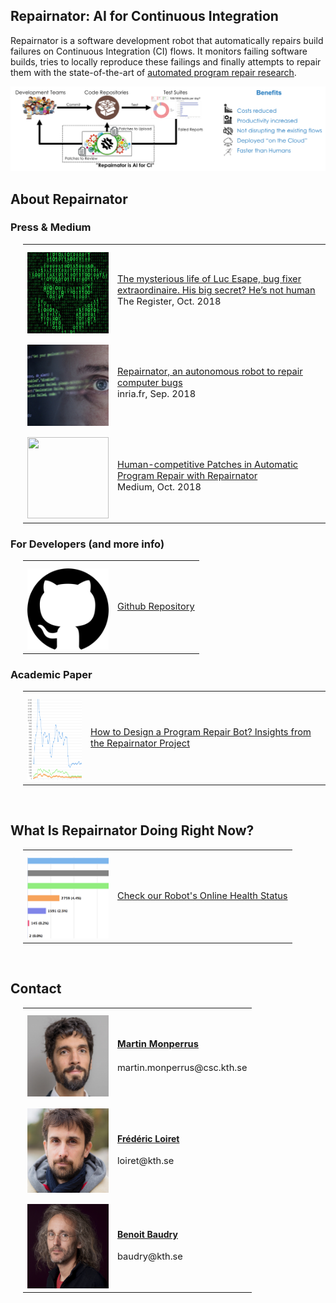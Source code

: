## Repairnator: AI for Continuous Integration

Repairnator is a software development robot that automatically repairs build failures on Continuous Integration (CI) flows. It monitors failing software builds, tries to locally reproduce these failings and finally attempts to repair them with the state-of-the-art of <a href="https://softwarediversity.eu/">automated program repair research</a>.
<div style="width:100%; text-align:center"> 
<img src="images/Repairnator_AI_for_CI.png" />
</div>

## About Repairnator

### Press & Medium

<div style="margin-left: 20px;">
<table border="0" summary="" cellpadding="10" cellspacing="10" >
<tr>
<td>
<div style="height:10px;font-size:10px;">&nbsp;</div>
<div style="width:100%; text-align:center"> 
<img src="images/Luc_Esape.png" height="130" width="130"/>
</div>
</td>
<td>
<p>
<span style="font-size:11pt;">
<a href="https://www.theregister.co.uk/2018/10/17/luc_esape_bug_fixer/">The mysterious life of Luc Esape, bug fixer extraordinaire. His big secret? He’s not human</a>
<br>
The Register, Oct. 2018</a>
</span>
</p>
</td>
</tr>

<tr>
<td>
<div style="height:10px;font-size:10px;">&nbsp;</div>
<div style="width:100%; text-align:center"> 
<img src="images/Code_image.png" height="130" width="130"/>
</div>
</td>
<td>
<p>
<span style="font-size:11pt;">
<a href="https://www.inria.fr/en/centre/lille/news/repairnator-an-autonomous-robot-to-repair-computer-bugs">Repairnator, an autonomous robot to repair computer bugs</a>
<br>
inria.fr, Sep. 2018
</span>
</p>
</td>
</tr>

<tr>
<td>
<div style="height:10px;font-size:10px;">&nbsp;</div>
<div style="width:100%; text-align:center"> 
<img src="images/Medium.png" height="130" width="130"/>
</div>
</td>
<td>
<p>
<span style="font-size:11pt;">
<a href="https://medium.com/@martin.monperrus/human-competitive-patches-in-automatic-program-repair-with-repairnator-359042e00f6a">Human-competitive Patches in Automatic Program Repair with Repairnator</a>
<br>
Medium, Oct. 2018
</span>
</p>
</td>
</tr>

</table>
</div>

### For Developers (and more info)

<div style="margin-left: 20px;">
<table border="0" summary="" cellpadding="10" cellspacing="10" >
<tr>
<td>
<div style="height:10px;font-size:10px;">&nbsp;</div>
<div style="width:100%; text-align:center"> 
<img src="images/Github_logo.png" height="130" width="130"/>
</div>
</td>
<td>
<p>
<span style="font-size:11pt;">
<a href="https://github.com/Spirals-Team/repairnator/">Github Repository</a>
</span>
</p>
</td>
</tr>

</table>
</div>

### Academic Paper

<div style="margin-left: 20px;">
<table border="0" summary="" cellpadding="10" cellspacing="10" >
<tr>
<td>
<div style="height:10px;font-size:10px;">&nbsp;</div>
<div style="width:100%; text-align:center"> 
<img src="images/Academic_picture.png" height="130" width="130"/>
</div>
</td>
<td>
<p>
<span style="font-size:11pt;">
<a href="https://hal.inria.fr/hal-01691496/document">How to Design a Program Repair Bot?
Insights from the Repairnator Project</a>
</span>
</p>
</td>
</tr>

</table>
</div>

<br>

## What Is Repairnator Doing Right Now?

<div style="margin-left: 20px;">
<table border="0" summary="" cellpadding="10" cellspacing="10" >
<tr>
<td>
<div style="height:10px;font-size:10px;">&nbsp;</div>
<div style="width:100%; text-align:center"> 
<img src="images/What_is_it_doing.png" height="130" width="130"/>
</div>
</td>
<td>
<p>
<span style="font-size:11pt;">
<a href="http://repairnator.proj.kth.se">Check our Robot's Online Health Status</a>
</span>
</p>
</td>
</tr>

</table>
</div>

<br>

## Contact

<div style="margin-left: 20px;">
<table summary="" cellpadding="10" cellspacing="10">
<tr>
<td>
<div style="height:10px;font-size:10px;">&nbsp;</div>
<div style="width:100%; text-align:center"> 
<img src="images/Martin_picture.png" height="130" width="130"/>
</div>
</td>
<td>
<span style="font-size:11pt;">
<a href="https://www.monperrus.net/martin/"><h4>Martin Monperrus</h4></a>
</span>
<p>
<span style="font-size:11pt;">martin.monperrus@csc.kth.se</span>
</p>
</td>
</tr>

<tr>
<td>
<div style="height:10px;font-size:10px;">&nbsp;</div>
<div style="width:100%; text-align:center"> 
<img src="images/Frederic_picture.png" height="135" width="130"/>
</div>
</td>
<td>
<a href="https://www.linkedin.com/in/fredericloiret/"><h4>Frédéric Loiret</h4></a>
<p>
<span style="font-size:11pt;">loiret@kth.se</span>
</p>
</td>
</tr>

<tr>
<td>
<div style="height:10px;font-size:10px;">&nbsp;</div>
<div style="width:100%; text-align:center"> 
<img src="images/Benoit_picture.png" height="135" width="130"/>
</div>
</td>
<td>
<a href="https://softwarediversity.eu"><h4>Benoit Baudry</h4></a>
<p>
<span style="font-size:11pt;">baudry@kth.se</span>
</p>
</td>
</tr>

</table>
</div>